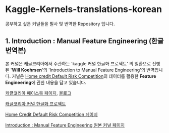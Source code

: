 # Kaggle-Kernels-translations-korean
공부하고 싶은 커널들을 필사 및 번역한 Repository 입니다.

## 1. Introduction : Manual Feature Engineering (한글 번역본)

본 커널은 캐글코리아에서 주관하는 'kaggle 커널 한글화 프로젝트' 의 일환으로 진행된 '**Will Koehrsen**'의 'Introduction to Manual Feature Engineering'의 번역입니다. 커널은 [Home credit Default Risk Competition](https://www.kaggle.com/c/home-credit-default-risk)의 데이터를 활용한 **Feature Engineering**에 관한 내용을 담고 있습니다.


[캐글코리아 페이스북 페이지](https://www.facebook.com/groups/KaggleKoreaOpenGroup//),  [블로그](https://kaggle-kr.tistory.com/?fbclid=IwAR3wgGKC12tLtbC3bimR4XnwuT2KEtelM1yomcs887RR-LMTQk5uG_FuEWQ)

[캐글코리아 커널 한글화 프로젝트](https://kaggle-kr.tistory.com/25?fbclid=IwAR3tcLF0ukqUr_wikwVqnfm1jhR4SSJHGxZydO767YEinnnoaWedDGNVONk)

[Home Credit Default Risk Competition 페이지](https://www.kaggle.com/c/home-credit-default-risk)

[Introduction : Manual Feature Engineering 원본 커널 페이지](https://www.kaggle.com/willkoehrsen/introduction-to-manual-feature-engineering/notebook?fbclid=IwAR0PRN0wtRI2uZKhrWccEAnqT2a0OztLPbwdOpp7l9rqB0UNKHPUMCvUXGM)
